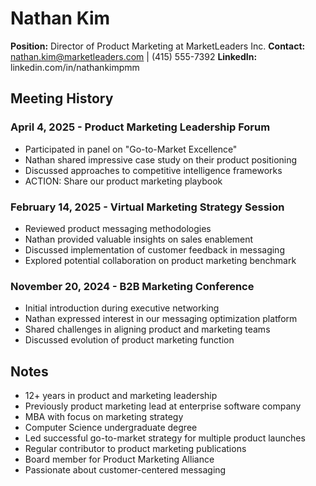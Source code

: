 # Nathan Kim
**Position:** Director of Product Marketing at MarketLeaders Inc.
**Contact:** nathan.kim@marketleaders.com | (415) 555-7392
**LinkedIn:** linkedin.com/in/nathankimpmm

## Meeting History

### April 4, 2025 - Product Marketing Leadership Forum
* Participated in panel on "Go-to-Market Excellence"
* Nathan shared impressive case study on their product positioning
* Discussed approaches to competitive intelligence frameworks
* ACTION: Share our product marketing playbook

### February 14, 2025 - Virtual Marketing Strategy Session
* Reviewed product messaging methodologies
* Nathan provided valuable insights on sales enablement
* Discussed implementation of customer feedback in messaging
* Explored potential collaboration on product marketing benchmark

### November 20, 2024 - B2B Marketing Conference
* Initial introduction during executive networking
* Nathan expressed interest in our messaging optimization platform
* Shared challenges in aligning product and marketing teams
* Discussed evolution of product marketing function

## Notes
* 12+ years in product and marketing leadership
* Previously product marketing lead at enterprise software company
* MBA with focus on marketing strategy
* Computer Science undergraduate degree
* Led successful go-to-market strategy for multiple product launches
* Regular contributor to product marketing publications
* Board member for Product Marketing Alliance
* Passionate about customer-centered messaging